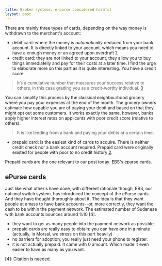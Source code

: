 ```yaml
---
title: Broken systems: e-purse considered harmful
layout: post
---
```



There are mainly three types of cards, depending on the way money is withdrawn to the merchant's account:
- debit card: where the money is _automatically_ deduced from your bank account. It is directly linked to your account, which means you need to have a enough money or an agreed upon overdraft [1].
- credit card: they are not linked to your account, they allow you to buy things immediatelly and pay for their costs at a later time. I find the urge to elaborate more on this part as it is quite interesting. You have a credit score

> It’s a cumulative number that measures your success relative to others, in this case grading you as a credit-worthy individual. [3]

You can simplify this process by the classical neighbourhood grocery where you pay your expenses at the end of the month. The grocery owners estimate how capable you are of paying your debit and based on that they might opt out some customers. It works exactly the same, however, banks apply higher interest rates on applicants with poor credit score (relative to others).
> It is like lending from a bank and paying your debts at a certain time.

- prepaid card: is the easiest kind of cards to acquire. There is neither credit check nor a bank account required. Prepaid card were originally existed for people with poor to no credit history [2].

Prepaid cards are the one relevant to our post today: EBS's epurse cards.

## ePurse cards
Just like what other's have done, with different rationale though, EBS, our national switch system, has introduced the concept of the ePurse cards. And they have thought thoroughly about it. The idea is that they want people at amass to have bank accounts--or, more correctly, they want the cash to be within the payment network. The estimated number of Sudanese with bank accounts bounces around %10 [4].
- they want to get as many people into the payment network as possible.
- prepaid cards are really easy to obtain: you can have one in a minute (actually, in Morsal, we stress on this part heavily)
- no barriers for adoption; you really just need your phone to register.
- it is not actually prepaid. It came with 0 amount. Which made it even easier to have as many as you want.

[1]: (https://www.barclays.co.uk/help/cards/debit-card/difference-debit-credit/)[barclays.co.uk]
[2]: (https://www.creditcards.com/credit-card-news/help/9-things-you-need-to-know-about-prepaid-cards-6000.php)
[3]: (http://time.com/money/collection-post/2791957/what-is-my-credit-score/)
[4]: Citation is needed.